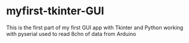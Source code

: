 # myfirst-tkinter-GUI
This is the first part of my first GUI app with Tkinter and Python working with pyserial used to read 8chn of data from Arduino
